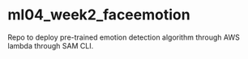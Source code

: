 # ml04_week2_faceemotion
Repo to deploy pre-trained emotion detection algorithm through AWS lambda through SAM CLI. 
